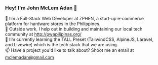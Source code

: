 ### Hey! I'm John McLem Adan 👋
🔭 I’m a Full-Stack Web Developer at ZPHEN, a start-up e-commerce platform for hardware stores in the Philippines.
<br>
🔭 Outside work, I help out in building and maintaining our local tech community at http://pwapilipinas.org/ 
<br>
🌱 I’m currently learning the TALL Preset (TailwindCSS, AlpineJS, Laravel, and Livewire) which is the tech stack that we are using.
<br>
📫 Have a project you'd like to talk about? Shoot me an email at mclemadan@gmail.com
<!--
**johnadan/johnadan** is a ✨ _special_ ✨ repository because its `README.md` (this file) appears on your GitHub profile.

Here are some ideas to get you started:

- 🔭 I’m currently working as a Full-stack web developer at ZPHEN, a start-up e-commerce platform for hardware stores. 
- 🌱 I’m currently learning the TALL Preset (TailwindCSS, AlpineJS, Laravel, and Livewire) which is the tech stack that we are using.
- 👯 I’m looking to collaborate on ...
- 🤔 I’m looking for help with ...
- 💬 Ask me about ...
- 📫 How to reach me: ...
- 😄 Pronouns: ...
- ⚡ Fun fact: ...
-->
